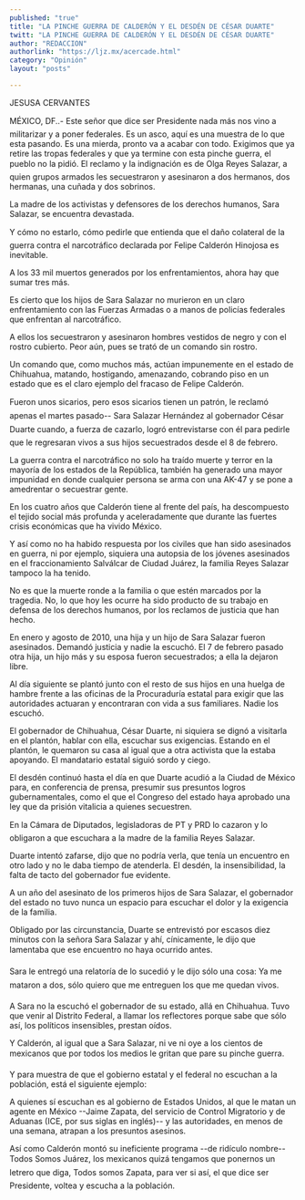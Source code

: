 ```yaml
---
published: "true"
title: "LA PINCHE GUERRA DE CALDERÓN Y EL DESDÉN DE CÉSAR DUARTE"
twitt: "LA PINCHE GUERRA DE CALDERÓN Y EL DESDÉN DE CÉSAR DUARTE"
author: "REDACCION"
authorlink: "https://ljz.mx/acercade.html"
category: "Opinión"
layout: "posts"

---
```



  JESUSA CERVANTES



  MÉXICO, DF..- Este señor que dice ser Presidente nada más nos vino a militarizar y a poner federales. Es un asco, aquí es una muestra de lo que esta pasando. Es una mierda, pronto va a acabar con todo. Exigimos que ya retire las tropas federales y que ya termine con esta pinche guerra, el pueblo no la pidió. El reclamo y la indignación es de Olga Reyes Salazar, a quien grupos armados les secuestraron y asesinaron a dos hermanos, dos hermanas, una cuñada y dos sobrinos.



  La madre de los activistas y defensores de los derechos humanos, Sara Salazar, se encuentra devastada.



  Y cómo no estarlo, cómo pedirle que entienda que el daño colateral de la guerra contra el narcotráfico declarada por Felipe Calderón Hinojosa es inevitable.



  A los 33 mil muertos generados por los enfrentamientos, ahora hay que sumar tres más.



  Es cierto que los hijos de Sara Salazar no murieron en un claro enfrentamiento con las Fuerzas Armadas o a manos de policías federales que enfrentan al narcotráfico.



  A ellos los secuestraron y asesinaron hombres vestidos de negro y con el rostro cubierto. Peor aún, pues se trató de un comando sin rostro.



  Un comando que, como muchos más, actúan impunemente en el estado de Chihuahua, matando, hostigando, amenazando, cobrando piso en un estado que es el claro ejemplo del fracaso de Felipe Calderón.



  Fueron unos sicarios, pero esos sicarios tienen un patrón, le reclamó apenas el martes pasado-- Sara Salazar Hernández al gobernador César Duarte cuando, a fuerza de cazarlo, logró entrevistarse con él para pedirle que le regresaran vivos a sus hijos secuestrados desde el 8 de febrero.



  La guerra contra el narcotráfico no solo ha traído muerte y terror en la mayoría de los estados de la República, también ha generado una mayor impunidad en donde cualquier persona se arma con una AK-47 y se pone a amedrentar o secuestrar gente.



  En los cuatro años que Calderón tiene al frente del país, ha descompuesto el tejido social más profunda y aceleradamente que durante las fuertes crisis económicas que ha vivido México.



  Y así como no ha habido respuesta por los civiles que han sido asesinados en guerra, ni por ejemplo, siquiera una autopsia de los jóvenes asesinados en el fraccionamiento Salválcar de Ciudad Juárez, la familia Reyes Salazar tampoco la ha tenido.



  No es que la muerte ronde a la familia o que estén marcados por la tragedia. No, lo que hoy les ocurre ha sido producto de su trabajo en defensa de los derechos humanos, por los reclamos de justicia que han hecho.



  En enero y agosto de 2010, una hija y un hijo de Sara Salazar fueron asesinados. Demandó justicia y nadie la escuchó. El 7 de febrero pasado otra hija, un hijo más y su esposa fueron secuestrados; a ella la dejaron libre.



  Al día siguiente se plantó junto con el resto de sus hijos en una huelga de hambre frente a las oficinas de la Procuraduría estatal para exigir que las autoridades actuaran y encontraran con vida a sus familiares. Nadie los escuchó.



  El gobernador de Chihuahua, César Duarte, ni siquiera se dignó a visitarla en el plantón, hablar con ella, escuchar sus exigencias. Estando en el plantón, le quemaron su casa al igual que a otra activista que la estaba apoyando. El mandatario estatal siguió sordo y ciego.



  El desdén continuó hasta el día en que Duarte acudió a la Ciudad de México para, en conferencia de prensa, presumir sus presuntos logros gubernamentales, como el que el Congreso del estado haya aprobado una ley que da prisión vitalicia a quienes secuestren.



  En la Cámara de Diputados, legisladoras de PT y PRD lo cazaron y lo obligaron a que escuchara a la madre de la familia Reyes Salazar.



  Duarte intentó zafarse, dijo que no podría verla, que tenía un encuentro en otro lado y no le daba tiempo de atenderla. El desdén, la insensibilidad, la falta de tacto del gobernador fue evidente.



  A un año del asesinato de los primeros hijos de Sara Salazar, el gobernador del estado no tuvo nunca un espacio para escuchar el dolor y la exigencia de la familia.



  Obligado por las circunstancia, Duarte se entrevistó por escasos diez minutos con la señora Sara Salazar y ahí, cínicamente, le dijo que lamentaba que ese encuentro no haya ocurrido antes.



  Sara le entregó una relatoría de lo sucedió y le dijo sólo una cosa: Ya me mataron a dos, sólo quiero que me entreguen los que me quedan vivos.



  A Sara no la escuchó el gobernador de su estado, allá en Chihuahua. Tuvo que venir al Distrito Federal, a llamar los reflectores porque sabe que sólo así, los políticos insensibles, prestan oídos.



  Y Calderón, al igual que a Sara Salazar, ni ve ni oye a los cientos de mexicanos que por todos los medios le gritan que pare su pinche guerra.



  Y para muestra de que el gobierno estatal y el federal no escuchan a la población, está el siguiente ejemplo:



  A quienes sí escuchan es al gobierno de Estados Unidos, al que le matan un agente en México --Jaime Zapata, del servicio de Control Migratorio y de Aduanas (ICE, por sus siglas en inglés)-- y las autoridades, en menos de una semana, atrapan a los presuntos asesinos.



  Así como Calderón montó su ineficiente programa --de ridículo nombre-- Todos Somos Juárez, los mexicanos quizá tengamos que ponernos un letrero que diga, Todos somos Zapata, para ver si así, el que dice ser Presidente, voltea y escucha a la población.

